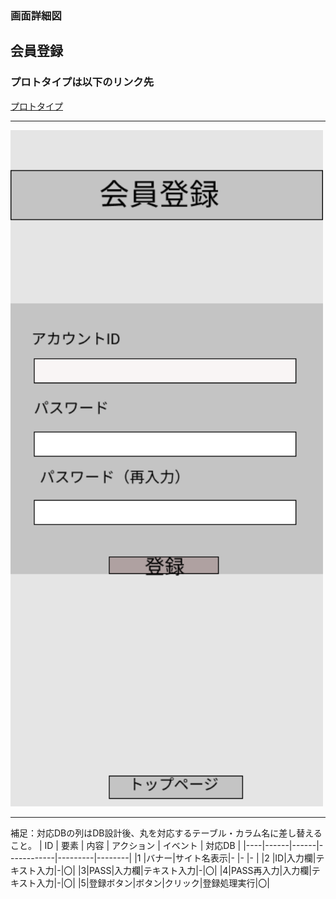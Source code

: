 ### 画面詳細図
## 会員登録
### プロトタイプは以下のリンク先
[プロトタイプ](https://www.figma.com/file/YG5ey5pOtI5ZYlaZHWfvS7/Untitled?node-id=9%3A5)
*****
<img src="../img/会員登録.png" width="500">

*****
補足：対応DBの列はDB設計後、丸を対応するテーブル・カラム名に差し替えること。
| ID | 要素 | 内容 | アクション | イベント | 対応DB |
|----|------|------|------------|---------|--------|
|1   |バナー|サイト名表示|-      |-        |-       |
|2   |ID|入力欄|テキスト入力|-|〇|
|3|PASS|入力欄|テキスト入力|-|〇|
|4|PASS再入力|入力欄|テキスト入力|-|〇|
|5|登録ボタン|ボタン|クリック|登録処理実行|〇|
